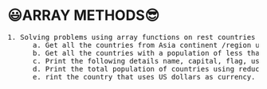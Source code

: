 <h1>😃ARRAY METHODS😎</h1>
<pre>
1. Solving problems using array functions on rest countries data (https://restcountries.com/v3.1/all).
      a. Get all the countries from Asia continent /region using Filter function
      b. Get all the countries with a population of less than 2 lakhs using Filter function
      c. Print the following details name, capital, flag, using forEach function
      d. Print the total population of countries using reduce function
      e. rint the country that uses US dollars as currency.
</pre>